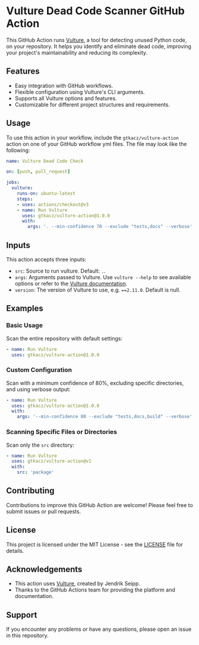 # Vulture Dead Code Scanner GitHub Action

This GitHub Action runs [Vulture](https://github.com/jendrikseipp/vulture), a tool for detecting unused Python code, on your repository. It helps you identify and eliminate dead code, improving your project's maintainability and reducing its complexity.

## Features

- Easy integration with GitHub workflows.
- Flexible configuration using Vulture's CLI arguments.
- Supports all Vulture options and features.
- Customizable for different project structures and requirements.

## Usage

To use this action in your workflow, include the `gtkacz/vulture-action` action on one of your GitHub workflow yml files. The file may look like the following:

```yaml
name: Vulture Dead Code Check

on: [push, pull_request]

jobs:
  vulture:
    runs-on: ubuntu-latest
    steps:
    - uses: actions/checkout@v3
    - name: Run Vulture
      uses: gtkacz/vulture-action@1.0.0
      with:
        args: '. --min-confidence 70 --exclude "tests,docs" --verbose'
```

## Inputs

This action accepts three inputs:

- `src`: Source to run vulture. Default: `.`.
- `args`: Arguments passed to Vulture. Use `vulture --help` to see available options or refer to the [Vulture documentation](https://github.com/jendrikseipp/vulture#usage).
- `version`: The version of Vulture to use, e.g. `==2.11.0`. Default is null.

## Examples

### Basic Usage

Scan the entire repository with default settings:

```yaml
- name: Run Vulture
  uses: gtkacz/vulture-action@1.0.0
```

### Custom Configuration

Scan with a minimum confidence of 80%, excluding specific directories, and using verbose output:

```yaml
- name: Run Vulture
  uses: gtkacz/vulture-action@1.0.0
  with:
    args: '--min-confidence 80 --exclude "tests,docs,build" --verbose'
```

### Scanning Specific Files or Directories

Scan only the `src` directory:

```yaml
- name: Run Vulture
  uses: gtkacz/vulture-action@v1
  with:
    src: 'package'
```

## Contributing

Contributions to improve this GitHub Action are welcome! Please feel free to submit issues or pull requests.

## License

This project is licensed under the MIT License - see the [LICENSE](LICENSE) file for details.

## Acknowledgements

- This action uses [Vulture](https://github.com/jendrikseipp/vulture), created by Jendrik Seipp.
- Thanks to the GitHub Actions team for providing the platform and documentation.

## Support

If you encounter any problems or have any questions, please open an issue in this repository.

